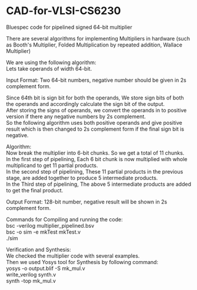 # CAD-for-VLSI-CS6230
Bluespec code for pipelined signed 64-bit multiplier

There are several algorithms for implementing Multipliers in hardware (such as Booth's Multiplier, Folded Multiplication by repeated addition, Wallace Multiplier)

We are using the following algorithm:<br />
Lets take operands of width 64-bit.

Input Format: Two 64-bit numbers, negative number should be given in 2s complement form.

Since 64th bit is sign bit for both the operands, We store sign bits of both the operands and accordingly calculate the sign bit of the output.<br />
After storing the signs of operands, we convert the operands in to positive version if there any negative numbers by 2s complement. <br />
So the following algorithm uses both positive operands and give positive result which is then changed to 2s complement form if the final sign bit is negative.


Algorithm:<br />
Now break the multiplier into 6-bit chunks. So we get a total of 11 chunks.<br />
In the first step of pipelining, Each 6 bit chunk is now multiplied with whole multiplicand to get 11 partial products.<br />
In the second step of pipelining, These 11 partial products in the previous stage, are added together to produce 5 intermediate products.<br />
In the Third step of pipelining, The above 5 intermediate products are added to get the final product.<br />

Output Format: 128-bit number, negative result will be shown in 2s complement form.<br />

Commands for Compiling and running the code:<br />
bsc -verilog multiplier_pipelined.bsv<br />
bsc -o sim -e mkTest mkTest.v<br />
./sim<br />

Verification and Synthesis:<br />
We checked the multiplier code with several examples. <br />
Then we used Yosys tool for Synthesis by following command:<br />
yosys -o output.blif -S mk_mul.v<br />
write_verilog synth.v<br/>
synth -top mk_mul.v</br>
